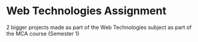 # Web Technologies Assignment
2 bigger projects made as part of the Web Technologies subject as part of the MCA course (Semester 1)
